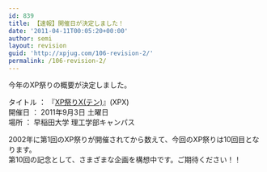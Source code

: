 ```yaml
---
id: 839
title: 【速報】開催日が決定しました！
date: '2011-04-11T00:05:20+00:00'
author: semi
layout: revision
guid: 'http://xpjug.com/106-revision-2/'
permalink: /106-revision-2/
---
```


今年のXP祭りの概要が決定しました。

タイトル ： 『[XP祭りX(テン)](http://xpjug.com/xpx/)』(XPX)  
開催日 ： 2011年9月3日 土曜日  
場所 ： 早稲田大学 理工学部キャンパス

2002年に第1回のXP祭りが開催されてから数えて、今回のXP祭りは10回目となります。  
第10回の記念として、さまざまな企画を構想中です。ご期待ください！！